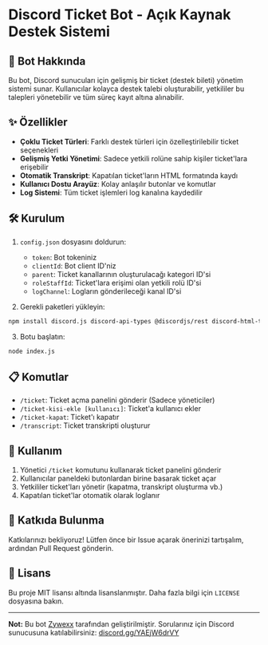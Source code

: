 # Discord Ticket Bot - Açık Kaynak Destek Sistemi

## 📌 Bot Hakkında

Bu bot, Discord sunucuları için gelişmiş bir ticket (destek bileti) yönetim sistemi sunar. Kullanıcılar kolayca destek talebi oluşturabilir, yetkililer bu talepleri yönetebilir ve tüm süreç kayıt altına alınabilir.

## ✨ Özellikler

- **Çoklu Ticket Türleri**: Farklı destek türleri için özelleştirilebilir ticket seçenekleri
- **Gelişmiş Yetki Yönetimi**: Sadece yetkili rolüne sahip kişiler ticket'lara erişebilir
- **Otomatik Transkript**: Kapatılan ticket'ların HTML formatında kaydı
- **Kullanıcı Dostu Arayüz**: Kolay anlaşılır butonlar ve komutlar
- **Log Sistemi**: Tüm ticket işlemleri log kanalına kaydedilir

## 🛠 Kurulum

1. `config.json` dosyasını doldurun:
   - `token`: Bot tokeniniz
   - `clientId`: Bot client ID'niz
   - `parent`: Ticket kanallarının oluşturulacağı kategori ID'si
   - `roleStaffId`: Ticket'lara erişimi olan yetkili rolü ID'si
   - `logChannel`: Logların gönderileceği kanal ID'si

2. Gerekli paketleri yükleyin:
```bash
npm install discord.js discord-api-types @discordjs/rest discord-html-transcripts
```

3. Botu başlatın:
```bash
node index.js
```

## 📋 Komutlar

- `/ticket`: Ticket açma panelini gönderir (Sadece yöneticiler)
- `/ticket-kisi-ekle [kullanıcı]`: Ticket'a kullanıcı ekler
- `/ticket-kapat`: Ticket'ı kapatır
- `/transcript`: Ticket transkripti oluşturur

## 🎯 Kullanım

1. Yönetici `/ticket` komutunu kullanarak ticket panelini gönderir
2. Kullanıcılar paneldeki butonlardan birine basarak ticket açar
3. Yetkililer ticket'ları yönetir (kapatma, transkript oluşturma vb.)
4. Kapatılan ticket'lar otomatik olarak loglanır

## 🌟 Katkıda Bulunma

Katkılarınızı bekliyoruz! Lütfen önce bir Issue açarak önerinizi tartışalım, ardından Pull Request gönderin.

## 📜 Lisans

Bu proje MIT lisansı altında lisanslanmıştır. Daha fazla bilgi için `LICENSE` dosyasına bakın.

---

**Not:** Bu bot [Zywexx](https://github.com/Zywexx) tarafından geliştirilmiştir. Sorularınız için Discord sunucusuna katılabilirsiniz: [discord.gg/YAEjW6drVY](https://discord.gg/YAEjW6drVY)
